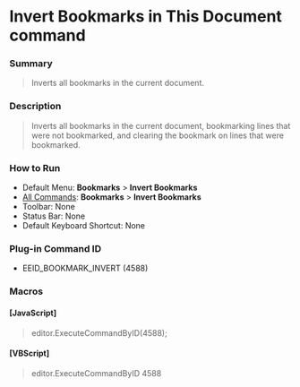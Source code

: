 # Invert Bookmarks in This Document command

### Summary

> Inverts all bookmarks in the current document.

### Description

> Inverts all bookmarks in the current document, bookmarking lines that were not bookmarked, and clearing the bookmark on lines that were bookmarked.

### How to Run

- Default Menu: **Bookmarks** \> **Invert Bookmarks**
- [All Commands](../tools/all_commands): **Bookmarks** \> **Invert Bookmarks**
- Toolbar: None
- Status Bar: None
- Default Keyboard Shortcut: None

### Plug-in Command ID

- EEID\_BOOKMARK\_INVERT (4588)

### Macros

#### \[JavaScript\]

> editor.ExecuteCommandByID(4588);

#### \[VBScript\]

> editor.ExecuteCommandByID 4588